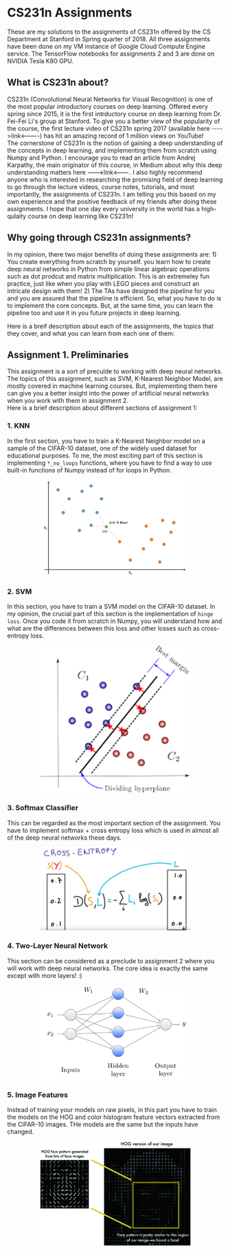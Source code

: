 # CS231n Assignments
These are my solutions to the assignments of CS231n offered by the CS Department at Stanford in Spring quarter of 2018. All three assignments have been done on my VM instance of Google Cloud Compute Engine service. The TensorFlow notebooks for assignments 2 and 3 are done on NVIDIA Tesla K80 GPU.

## What is CS231n about?
CS231n (Convolutional Neural Networks for Visual Recognition) is one of the most popular introductory courses on deep learning. Offered every spring since 2015, it is the first intrductory course on deep learning from Dr. Fei-Fei Li's group at Stanford. To give you a better view of the popularity of the course, the first lecture video of CS231n spring 2017 (available here ---->link<----) has hit an amazing record of 1 million views on YouTube!<br/>
The cornerstone of CS231n is the notion of gaining a deep understanding of the concepts in deep learning, and implementing them from scratch using Numpy and Python. I encourage you to read an article from Andrej Karpathy, the main originator of this course, in Medium about why this deep understanding matters here --->link<---. I also highly recommend anyone who is interested in researching the promising field of deep learning to go through the lecture videos, course notes, tutorials, and most importantly, the assignments of CS231n. I am telling you this based on my own experience and the positive feedback of my friends after doing these assignments. I hope that one day every university in the world has a high-qulaity course on deep learning like CS231n!

## Why going through CS231n assignments?
In my opinion, there two major benefits of doing these assignments are: 1) You create everything from scratch by yourself. you learn how to create deep neural networks in Python from simple linear algebraic operations such as dot prodcut and matrix multiplication. This is an extremeley fun practice, just like when you play with LEGO pieces and construct an intricate design with them! 2) The TAs have designed the pipeline for you and you are assured that the pipeline is efficient. So, what you have to do is to implement the core concepts. But, at the same time, you can learn the pipeline too and use it in you future projects in deep learning.

Here is a breif description about each of the assignments, the topics that they cover, and what you can learn from each one of them:

## Assignment 1. Preliminaries
This assignment is a sort of preculde to working with deep neural networks. The topics of this assignment, such as SVM, K-Nearest Neighbor Model, are mostly covered in machine learning courses. But, implementing them here can give you a better insight into the power of artificial neural networks when you work with them in assignment 2.<br/>
Here is a brief description about different sections of assignment 1:

### 1. KNN
In the first section, you have to train a K-Nearest Neighbor model on a sample of the CIFAR-10 dataset, one of the widely used dataset for educational purposes. To me, the most exciting part of this section is implementing `*_no_loops` functions, where you have to find a way to use built-in functions of Numpy instead of for loops in Python. 

<p align="center">
<img src="figures/knn.jpg" alt="drawing" width="350"/>
</p>


### 2. SVM
In this section, you have to train a SVM model on the CIFAR-10 dataset. In my opinion, the crucial part of this section is the implementation of `hinge loss`. Once you code it from scratch in Numpy, you will understand how and what are the differences between this loss and other losses such as cross-entropy loss.

<p align="center">
<img src="figures/svm.png" alt="drawing" width="350"/>
</p>



### 3. Softmax Classifier
This can be regarded as the most important section of the assignment. You have to implement softmax + cross entropy loss which is used in almost all of the deep neural networks these days.

<p align="center">
<img src="figures/softmax.jpg" alt="drawing" width="350"/>
</p>


### 4. Two-Layer Neural Network
This section can be considered as a preclude to assignment 2 where you will work with deep neural networks. The core idea is exactly the same except with more layers! :)

<p align="center">
<img src="figures/neural-network.jpg" alt="drawing" width="350"/>
</p>


### 5. Image Features
Instead of training your models on raw pixels, in this part you have to train the models on the HOG and color histogram feature vectors extracted from the CIFAR-10 images. THe models are the same but the inputs have changed.

<p align="center">
<img src="figures/HOG.jpg" alt="drawing" width="350"/>
</p>

